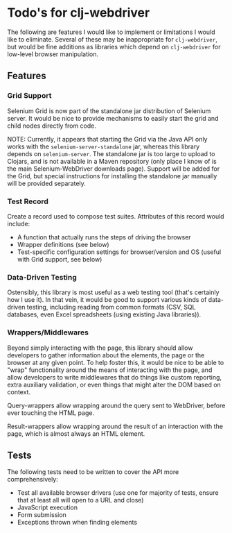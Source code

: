 # Todo's for clj-webdriver #

The following are features I would like to implement or limitations I would like to eliminate. Several of these may be inappropriate for `clj-webdriver`, but would be fine additions as libraries which depend on `clj-webdriver` for low-level browser manipulation.

## Features ##

### Grid Support ###

Selenium Grid is now part of the standalone jar distribution of Selenium server. It would be nice to provide mechanisms to easily start the grid and child nodes directly from code.

NOTE: Currently, it appears that starting the Grid via the Java API only works with the `selenium-server-standalone` jar, whereas this library depends on `selenium-server`. The standalone jar is too large to upload to Clojars, and is not available in a Maven repository (only place I know of is the main Selenium-WebDriver downloads page). Support will be added for the Grid, but special instructions for installing the standalone jar manually will be provided separately.

### Test Record ###

Create a record used to compose test suites. Attributes of this record would include:

 * A function that actually runs the steps of driving the browser
 * Wrapper definitions (see below)
 * Test-specific configuration settings for browser/version and OS (useful with Grid support, see below)

### Data-Driven Testing ###

Ostensibly, this library is most useful as a web testing tool (that's certainly how I use it). In that vein, it would be good to support various kinds of data-driven testing, including reading from common formats (CSV, SQL databases, even Excel spreadsheets (using existing Java libraries)).

### Wrappers/Middlewares ###

Beyond simply interacting with the page, this library should allow developers to gather information about the elements, the page or the browser at any given point. To help foster this, it would be nice to be able to "wrap" functionality around the means of interacting with the page, and allow developers to write middlewares that do things like custom reporting, extra auxiliary validation, or even things that might alter the DOM based on context.

Query-wrappers allow wrapping around the query sent to WebDriver, before ever touching the HTML page.

Result-wrappers allow wrapping around the result of an interaction with the page, which is almost always an HTML element.

## Tests ##

The following tests need to be written to cover the API more comprehensively:

* Test all available browser drivers (use one for majority of tests, ensure that at least all will open to a URL and close)
* JavaScript execution
* Form submission
* Exceptions thrown when finding elements
